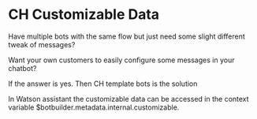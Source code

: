# CH Customizable Data

Have multiple bots with the same flow but just need some slight different tweak of messages?

Want your own customers to easily configure some messages in your chatbot?

If the answer is yes. Then CH template bots is the solution

In Watson assistant the customizable data can be accessed in the context variable $botbuilder.metadata.internal.customizable.
